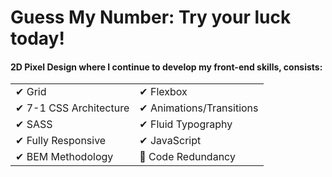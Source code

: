 # Guess My Number: Try your luck today!

#### 2D Pixel Design where I continue to develop my front-end skills, consists:  

<table border="0">
 <tr>
    <td>✔ Grid</td>
    <td>✔ Flexbox</td>
 </tr>
 <tr>
    <td>✔ 7-1 CSS Architecture</td>
    <td>✔ Animations/Transitions</td>
 </tr>
 <tr>
    <td>✔ SASS</td>
    <td>✔ Fluid Typography</td>
 </tr>
 <tr>
    <td>✔ Fully Responsive</td>
    <td>✔ JavaScript</td>
 </tr>
 <tr>
    <td>✔ BEM Methodology</td>
    <td>🚫 Code Redundancy</td>
 </tr>
</table>


